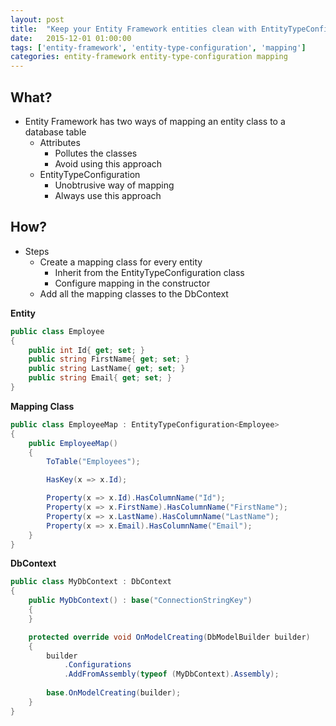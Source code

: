 ```yaml
---
layout: post
title:  "Keep your Entity Framework entities clean with EntityTypeConfiguration"
date:   2015-12-01 01:00:00
tags: ['entity-framework', 'entity-type-configuration', 'mapping']
categories: entity-framework entity-type-configuration mapping
---
```

## What?

* Entity Framework has two ways of mapping an entity class to a database table
	* Attributes
		* Pollutes the classes
		* Avoid using this approach
	* EntityTypeConfiguration
		* Unobtrusive way of mapping
		* Always use this approach

## How?

* Steps
	* Create a mapping class for every entity
		* Inherit from the EntityTypeConfiguration class
		* Configure mapping in the constructor
	* Add all the mapping classes to the DbContext

**Entity**

```csharp
public class Employee
{
    public int Id{ get; set; }
    public string FirstName{ get; set; }
    public string LastName{ get; set; }
    public string Email{ get; set; }
}
```

**Mapping Class**

```csharp
public class EmployeeMap : EntityTypeConfiguration<Employee>
{
    public EmployeeMap()
    {
        ToTable("Employees");

        HasKey(x => x.Id);

        Property(x => x.Id).HasColumnName("Id");
        Property(x => x.FirstName).HasColumnName("FirstName");
        Property(x => x.LastName).HasColumnName("LastName");
        Property(x => x.Email).HasColumnName("Email");
    }
}
```

**DbContext**

```csharp
public class MyDbContext : DbContext
{
    public MyDbContext() : base("ConnectionStringKey")
    {
    }

    protected override void OnModelCreating(DbModelBuilder builder)
    {
        builder
            .Configurations
            .AddFromAssembly(typeof (MyDbContext).Assembly);
        
        base.OnModelCreating(builder);
    }
}
```